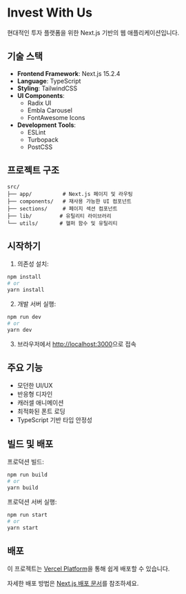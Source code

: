 # Invest With Us

현대적인 투자 플랫폼을 위한 Next.js 기반의 웹 애플리케이션입니다.

## 기술 스택

- **Frontend Framework**: Next.js 15.2.4
- **Language**: TypeScript
- **Styling**: TailwindCSS
- **UI Components**: 
  - Radix UI
  - Embla Carousel
  - FontAwesome Icons
- **Development Tools**:
  - ESLint
  - Turbopack
  - PostCSS

## 프로젝트 구조

```
src/
├── app/          # Next.js 페이지 및 라우팅
├── components/   # 재사용 가능한 UI 컴포넌트
├── sections/     # 페이지 섹션 컴포넌트
├── lib/         # 유틸리티 라이브러리
└── utils/       # 헬퍼 함수 및 유틸리티
```

## 시작하기

1. 의존성 설치:
```bash
npm install
# or
yarn install
```

2. 개발 서버 실행:
```bash
npm run dev
# or
yarn dev
```

3. 브라우저에서 [http://localhost:3000](http://localhost:3000)으로 접속

## 주요 기능

- 모던한 UI/UX
- 반응형 디자인
- 캐러셀 애니메이션
- 최적화된 폰트 로딩
- TypeScript 기반 타입 안정성

## 빌드 및 배포

프로덕션 빌드:
```bash
npm run build
# or
yarn build
```

프로덕션 서버 실행:
```bash
npm run start
# or
yarn start
```

## 배포

이 프로젝트는 [Vercel Platform](https://vercel.com)을 통해 쉽게 배포할 수 있습니다.

자세한 배포 방법은 [Next.js 배포 문서](https://nextjs.org/docs/app/building-your-application/deploying)를 참조하세요.
